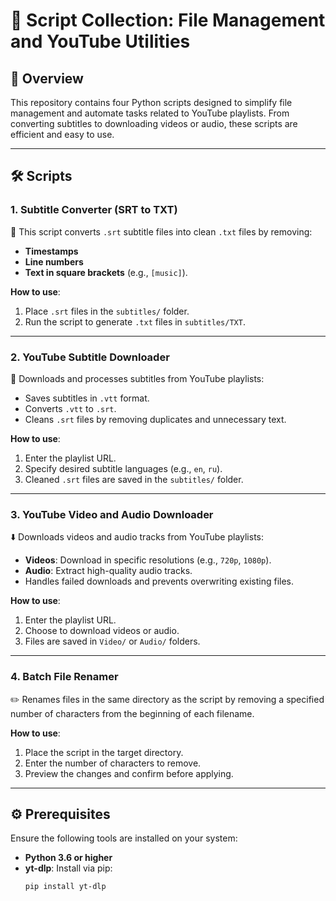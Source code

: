 # 📂 Script Collection: File Management and YouTube Utilities

## 🌟 Overview

This repository contains four Python scripts designed to simplify file management and automate tasks related to YouTube playlists. From converting subtitles to downloading videos or audio, these scripts are efficient and easy to use.

---

## 🛠 Scripts

### 1. **Subtitle Converter (SRT to TXT)**

📄 This script converts `.srt` subtitle files into clean `.txt` files by removing:
- **Timestamps**
- **Line numbers**
- **Text in square brackets** (e.g., `[music]`).

**How to use**:
1. Place `.srt` files in the `subtitles/` folder.
2. Run the script to generate `.txt` files in `subtitles/TXT`.

---

### 2. **YouTube Subtitle Downloader**

🎥 Downloads and processes subtitles from YouTube playlists:
- Saves subtitles in `.vtt` format.
- Converts `.vtt` to `.srt`.
- Cleans `.srt` files by removing duplicates and unnecessary text.

**How to use**:
1. Enter the playlist URL.
2. Specify desired subtitle languages (e.g., `en`, `ru`).
3. Cleaned `.srt` files are saved in the `subtitles/` folder.

---

### 3. **YouTube Video and Audio Downloader**

⬇️ Downloads videos and audio tracks from YouTube playlists:
- **Videos**: Download in specific resolutions (e.g., `720p`, `1080p`).
- **Audio**: Extract high-quality audio tracks.
- Handles failed downloads and prevents overwriting existing files.

**How to use**:
1. Enter the playlist URL.
2. Choose to download videos or audio.
3. Files are saved in `Video/` or `Audio/` folders.

---

### 4. **Batch File Renamer**

✏️ Renames files in the same directory as the script by removing a specified number of characters from the beginning of each filename.

**How to use**:
1. Place the script in the target directory.
2. Enter the number of characters to remove.
3. Preview the changes and confirm before applying.

---

## ⚙️ Prerequisites

Ensure the following tools are installed on your system:

- **Python 3.6 or higher**
- **yt-dlp**: Install via pip:
  ```bash
  pip install yt-dlp
